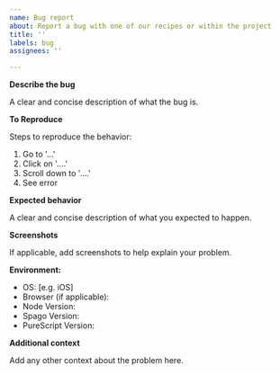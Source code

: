 ```yaml
---
name: Bug report
about: Report a bug with one of our recipes or within the project
title: ''
labels: bug
assignees: ''

---
```


**Describe the bug**

A clear and concise description of what the bug is.

**To Reproduce**

Steps to reproduce the behavior:
1. Go to '...'
2. Click on '....'
3. Scroll down to '....'
4. See error

**Expected behavior**

A clear and concise description of what you expected to happen.

**Screenshots**

If applicable, add screenshots to help explain your problem.

**Environment:**

- OS: [e.g. iOS]
- Browser (if applicable):
- Node Version:
- Spago Version:
- PureScript Version:

**Additional context**

Add any other context about the problem here.
